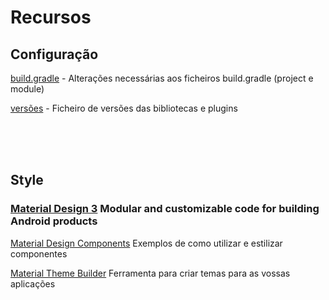 # Recursos
## Configuração
[build.gradle](https://github.com/diogopm-ipbeja/pdm-resources/tree/main/projectConfiguration/build-gradle.md) - Alterações necessárias aos ficheiros build.gradle (project e module)

[versões](https://github.com/diogopm-ipbeja/pdm-resources/tree/main/projectConfiguration/libs.versions.toml) - Ficheiro de versões das bibliotecas e plugins
 
<br>
<br>
<br>

## Style
### [Material Design 3](https://m3.material.io/develop/android/mdc-android) Modular and customizable code for building Android products
[Material Design Components](https://github.com/material-components/material-components-android/tree/master/docs/components) Exemplos de como utilizar e estilizar componentes 

[Material Theme Builder](https://material-foundation.github.io/material-theme-builder/) Ferramenta para criar temas para as vossas aplicações

